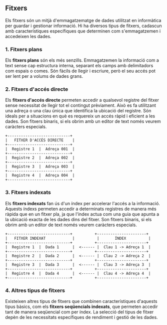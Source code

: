 ## Fitxers

Els fitxers són un mitjà d'emmagatzematge de dades utilitzat en informàtica per guardar i gestionar informació. Hi ha diversos tipus de fitxers, cadascun amb característiques específiques que determinen com s'emmagatzemen i accedeixen les dades.

### 1. Fitxers plans
Els **fitxers plans** són els més senzills. Emmagatzemen la informació com a text sense cap estructura interna, separant els camps amb delimitadors com espais o comes. Són fàcils de llegir i escriure, però el seu accés pot ser lent per a volums de dades grans.


### 2. Fitxers d'accés directe
Els **fitxers d'accés directe** permeten accedir a qualsevol registre del fitxer sense necessitat de llegir tot el contingut prèviament. Això es fa utilitzant una adreça o una clau única que identifica la ubicació del registre. Són ideals per a situacions en què es requereix un accés ràpid i eficient a les dades. Son fitxers binaris, si els obrim amb un editor de text només veurem caràcters especials.

```
+----------------------------+
|   FITXER D'ACCÉS DIRECTE    |
+----------------------------+
|  Registre 1  |  Adreça 001  |
+----------------------------+
|  Registre 2  |  Adreça 002  |
+----------------------------+
|  Registre 3  |  Adreça 003  |
+----------------------------+
|  Registre 4  |  Adreça 004  |
+----------------------------+
```

### 3. Fitxers indexats
Els **fitxers indexats** fan ús d'un índex per accelerar l'accés a la informació. Aquests índexs permeten accedir a determinats registres de manera més ràpida que en un fitxer pla, ja que l'índex actua com una guia que apunta a la ubicació exacta de les dades dins del fitxer. Son fitxers binaris, si els obrim amb un editor de text només veurem caràcters especials.

```
+----------------------------+          +----------------------+
|   FITXER INDEXAT            |          |       ÍNDEX          |
+----------------------------+          +----------------------+
|  Registre 1  |  Dada 1      |  <------ |  Clau 1 -> Adreça 1  |
+----------------------------+          +----------------------+
|  Registre 2  |  Dada 2      |  <------ |  Clau 2 -> Adreça 2  |
+----------------------------+          +----------------------+
|  Registre 3  |  Dada 3      |  <------ |  Clau 3 -> Adreça 3  |
+----------------------------+          +----------------------+
|  Registre 4  |  Dada 4      |  <------ |  Clau 4 -> Adreça 4  |
+----------------------------+          +----------------------+
```



### 4. Altres tipus de fitxers
Existeixen altres tipus de fitxers que combinen característiques d'aquests tipus bàsics, com els **fitxers seqüencials indexats**, que permeten accedir tant de manera seqüencial com per índex. La selecció del tipus de fitxer depèn de les necessitats específiques de rendiment i gestió de les dades.


